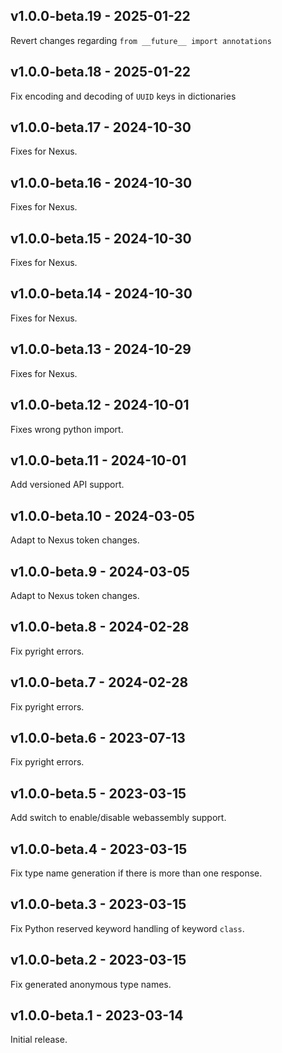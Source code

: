 ## v1.0.0-beta.19 - 2025-01-22

Revert changes regarding `from __future__ import annotations`

## v1.0.0-beta.18 - 2025-01-22

Fix encoding and decoding of `UUID` keys in dictionaries

## v1.0.0-beta.17 - 2024-10-30

Fixes for Nexus.

## v1.0.0-beta.16 - 2024-10-30

Fixes for Nexus.

## v1.0.0-beta.15 - 2024-10-30

Fixes for Nexus.

## v1.0.0-beta.14 - 2024-10-30

Fixes for Nexus.

## v1.0.0-beta.13 - 2024-10-29

Fixes for Nexus.

## v1.0.0-beta.12 - 2024-10-01

Fixes wrong python import.

## v1.0.0-beta.11 - 2024-10-01

Add versioned API support.

## v1.0.0-beta.10 - 2024-03-05

Adapt to Nexus token changes.

## v1.0.0-beta.9 - 2024-03-05

Adapt to Nexus token changes.

## v1.0.0-beta.8 - 2024-02-28

Fix pyright errors.

## v1.0.0-beta.7 - 2024-02-28

Fix pyright errors.

## v1.0.0-beta.6 - 2023-07-13

Fix pyright errors.

## v1.0.0-beta.5 - 2023-03-15

Add switch to enable/disable webassembly support.

## v1.0.0-beta.4 - 2023-03-15

Fix type name generation if there is more than one response.

## v1.0.0-beta.3 - 2023-03-15

Fix Python reserved keyword handling of keyword `class`.

## v1.0.0-beta.2 - 2023-03-15

Fix generated anonymous type names.

## v1.0.0-beta.1 - 2023-03-14

Initial release.